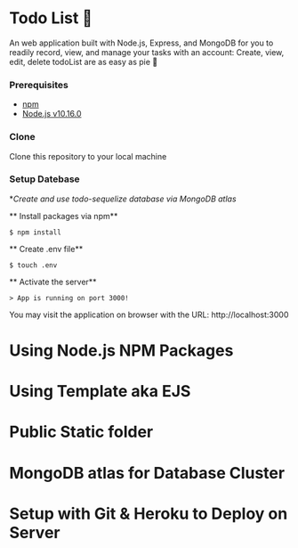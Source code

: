# Todo List 📆
An web application built with Node.js, Express, and MongoDB for you to readily record, view, and manage your tasks with an account: Create, view, edit, delete todoList are as easy as pie 🥧

### Prerequisites

- [npm](https://www.npmjs.com/get-npm)
- [Node.js v10.16.0](https://nodejs.org/en/download/)

### Clone

Clone this repository to your local machine

### Setup Datebase

**Create and use todo-sequelize database via MongoDB atlas*

** Install packages via npm**

```
$ npm install
```

** Create .env file**

```
$ touch .env
```

** Activate the server**

```
> App is running on port 3000!
```

You may visit the application on browser with the URL: http://localhost:3000


# Using Node.js NPM Packages
# Using Template aka EJS 
# Public Static folder
# MongoDB atlas for Database Cluster
# Setup with Git & Heroku to Deploy on Server
